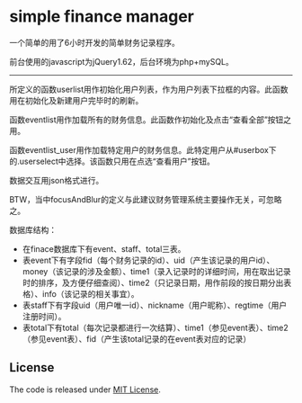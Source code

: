 # simple finance manager

一个简单的用了6小时开发的简单财务记录程序。

前台使用的javascript为jQuery1.62，后台环境为php+mySQL。

------

所定义的函数userlist用作初始化用户列表，作为用户列表下拉框的内容。此函数用在初始化及新建用户完毕时的刷新。

函数eventlist用作加载所有的财务信息。此函数作初始化及点击“查看全部”按钮之用。

函数eventlist_user用作加载特定用户的财务信息。此特定用户从#userbox下的.userselect中选择。该函数只用在点选“查看用户”按钮。

数据交互用json格式进行。

BTW，当中focusAndBlur的定义与此建议财务管理系统主要操作无关，可忽略之。

数据库结构：

* 在finace数据库下有event、staff、total三表。
* 表event下有字段fid（每个财务记录的id）、uid（产生该记录的用户id）、money（该记录的涉及金额）、time1（录入记录时的详细时间，用在取出记录时的排序，及方便仔细查阅）、time2（只记录日期，用作前段的按日期分出表格）、info（该记录的相关事宜）。
* 表staff下有字段uid（用户唯一id）、nickname（用户昵称）、regtime（用户注册时间）。
* 表total下有total（每次记录都进行一次结算）、time1（参见event表）、time2（参见event表）、fid（产生该total记录的在event表对应的记录）

## License

The code is released under [MIT License](./LICENSE).
